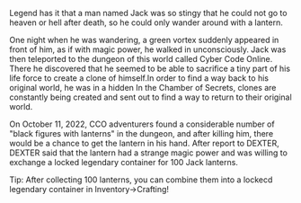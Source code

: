 Legend has it that a man named Jack was so stingy that he could not go to heaven or hell after death, so he could only wander around with a lantern. 

One night when he was wandering, a green vortex suddenly appeared in front of him, as if with magic power, he walked in unconsciously. Jack was then teleported to the dungeon of this world called Cyber ​​Code Online. There he discovered that he seemed to be able to sacrifice a tiny part of his life force to create a clone of himself.In order to find a way back to his original world, he was in a hidden In the Chamber of Secrets, clones are constantly being created and sent out to find a way to return to their original world.

On October 11, 2022, CCO adventurers found a considerable number of "black figures with lanterns" in the dungeon, and after killing him, there would be a chance to get the lantern in his hand. After report to DEXTER, DEXTER said that the lantern had a strange magic power and was willing to exchange a locked legendary container for 100 Jack lanterns.

Tip: After collecting 100 lanterns, you can combine them into a lockecd legendary container in Inventory->Crafting!
